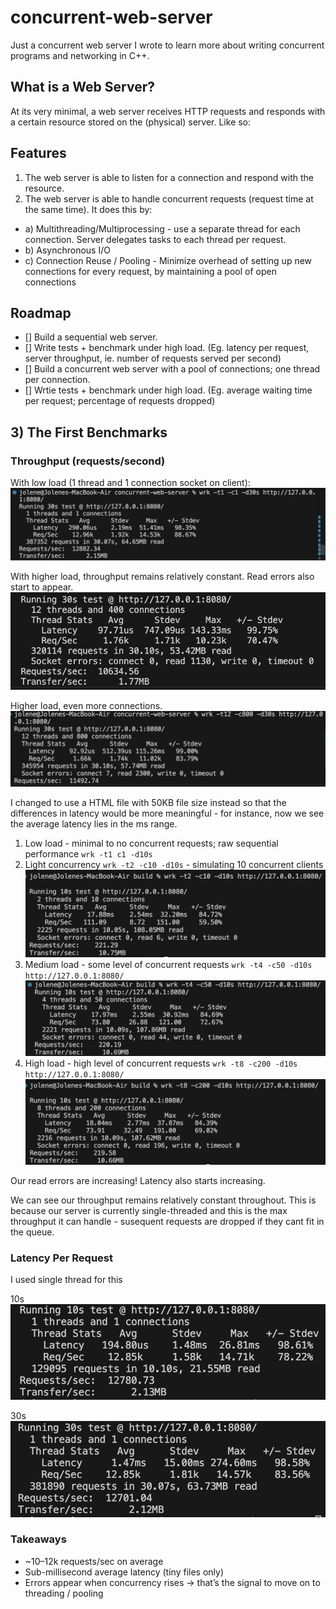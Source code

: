 # concurrent-web-server

Just a concurrent web server I wrote to learn more about writing concurrent programs and networking in C++.

## What is a Web Server?

At its very minimal, a web server receives HTTP requests and responds with a certain resource stored on the (physical) server. Like so:

## Features

1. The web server is able to listen for a connection and respond with the resource.
2. The web server is able to handle concurrent requests (request time at the same time). It does this by:

- a) Multithreading/Multiprocessing - use a separate thread for each connection. Server delegates tasks to each thread per request.
- b) Asynchronous I/O
- c) Connection Reuse / Pooling - Minimize overhead of setting up new connections for every request, by maintaining a pool of open connections

## Roadmap

- [] Build a sequential web server.
- [] Write tests + benchmark under high load. (Eg. latency per request, server throughput, ie. number of requests served per second)
- [] Build a concurrent web server with a pool of connections; one thread per connection.
- [] Wrtie tests + benchmark under high load. (Eg. average waiting time per request; percentage of requests dropped)

## 3) The First Benchmarks

### Throughput (requests/second)

With low load (1 thread and 1 connection socket on client):
![alt text](image-1.png)

With higher load, throughput remains relatively constant. Read errors also start to appear.
![alt text](image-2.png)

Higher load, even more connections.
![alt text](image-3.png)

I changed to use a HTML file with 50KB file size instead so that the differences in latency would be more meaningful - for instance, now we see the average latency lies in the ms range.

1. Low load - minimal to no concurrent requests; raw sequential performance
   `wrk -t1 c1 -d10s`
2. Light concurrency
   `wrk -t2 -c10 -d10s` - simulating 10 concurrent clients
   ![alt text](image-8.png)
3. Medium load - some level of concurrent requests
   `wrk -t4 -c50 -d10s http://127.0.0.1:8080/`
   ![alt text](image-7.png)
4. High load - high level of concurrent requests
   `wrk -t8 -c200 -d10s http://127.0.0.1:8080/`
   ![alt text](image-9.png)

Our read errors are increasing! Latency also starts increasing.

We can see our throughput remains relatively constant throughout. This is because our server is currently single-threaded and this is the max throughput it can handle - susequent requests are dropped if they cant fit in the queue.

### Latency Per Request

I used single thread for this

10s
![alt text](image-4.png)

30s
![alt text](image-5.png)

### Takeaways

- ~10–12k requests/sec on average
- Sub-millisecond average latency (tiny files only)
- Errors appear when concurrency rises → that’s the signal to move on to threading / pooling
